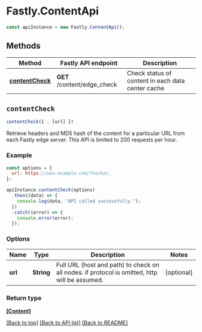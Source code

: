 # Fastly.ContentApi


```javascript
const apiInstance = new Fastly.ContentApi();
```
## Methods

Method | Fastly API endpoint | Description
------------- | ------------- | -------------
[**contentCheck**](ContentApi.md#contentCheck) | **GET** /content/edge_check | Check status of content in each data center cache



## `contentCheck`

```javascript
contentCheck({ , [url] })
```

Retrieve headers and MD5 hash of the content for a particular URL from each Fastly edge server. This API is limited to 200 requests per hour.

### Example

```javascript
const options = {
  url: https://www.example.com/foo/bar,
};

apiInstance.contentCheck(options)
  .then((data) => {
    console.log(data, "API called successfully.");
  })
  .catch((error) => {
    console.error(error);
  });
```

### Options

Name | Type | Description  | Notes
------------- | ------------- | ------------- | -------------
**url** | **String** | Full URL (host and path) to check on all nodes. if protocol is omitted, http will be assumed. | [optional]

### Return type

[**[Content]**](Content.md)


[[Back to top]](#) [[Back to API list]](../../README.md#endpoints)
[[Back to README]](../../README.md)
